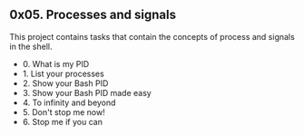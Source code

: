 <h2>0x05. Processes and signals</h2>
<p>This project contains tasks that contain the concepts of process and signals in the shell.</p>
<ul>
<li>0. What is my PID</li>
<li>1. List your processes</li>
<li>2. Show your Bash PID</li>
<li>3. Show your Bash PID made easy</li>
<li>4. To infinity and beyond</li>
<li>5. Don't stop me now!</li>
<li>6. Stop me if you can</li>
</ul>

